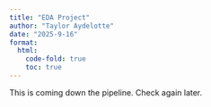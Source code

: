 ```yaml
---
title: "EDA Project"
author: "Taylor Aydelotte"
date: "2025-9-16"
format:
  html:
    code-fold: true
    toc: true
---
```


This is coming down the pipeline. Check again later.